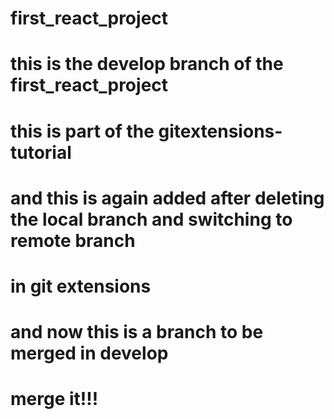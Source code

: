 # first_react_project
# this is the develop branch of the first_react_project
# this is part of the gitextensions-tutorial
# and this is again added after deleting the local branch and switching to remote branch 
# in git extensions
# and now this is a branch to be merged in develop
# merge it!!!